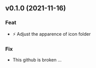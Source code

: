 ## v0.1.0 (2021-11-16)

### Feat

- :zap: Adjust the apparence of icon folder

### Fix

- This github is broken ...
